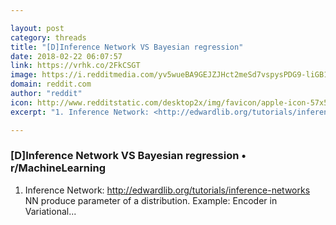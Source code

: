 ```yaml
---

layout: post
category: threads
title: "[D]Inference Network VS Bayesian regression"
date: 2018-02-22 06:07:57
link: https://vrhk.co/2FkCSGT
image: https://i.redditmedia.com/yv5wueBA9GEJZJHct2meSd7vspysPDG9-liGB1YZNtY.jpg?w=320&s=9b424fe30a1fa9d199f76157383c454e
domain: reddit.com
author: "reddit"
icon: http://www.redditstatic.com/desktop2x/img/favicon/apple-icon-57x57.png
excerpt: "1. Inference Network: <http://edwardlib.org/tutorials/inference-networks> NN produce parameter of a distribution. Example: Encoder in Variational..."

---
```


### [D]Inference Network VS Bayesian regression • r/MachineLearning

1. Inference Network: <http://edwardlib.org/tutorials/inference-networks> NN produce parameter of a distribution. Example: Encoder in Variational...